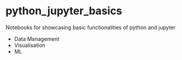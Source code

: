 # python_jupyter_basics
Notebooks for showcasing basic functionalities of python and jupyter

- Data Management
- Visualisation
- ML
